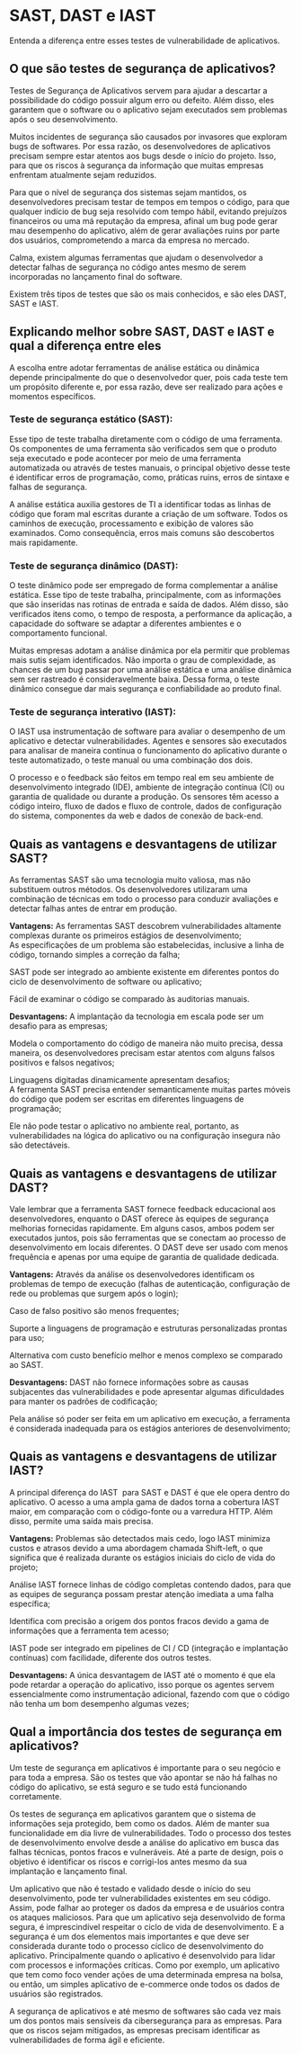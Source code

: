 # SAST, DAST e IAST

Entenda a diferença entre esses testes de vulnerabilidade de aplicativos.
## O que são testes de segurança de aplicativos?

Testes de Segurança de Aplicativos servem para ajudar a descartar a possibilidade do código possuir algum erro ou defeito. Além disso, eles garantem que o software ou o aplicativo sejam executados sem problemas após o seu desenvolvimento.

Muitos incidentes de segurança são causados por invasores que exploram bugs de softwares. Por essa razão, os desenvolvedores de aplicativos precisam sempre estar atentos aos bugs desde o início do projeto. Isso, para que os riscos à segurança da informação que muitas empresas enfrentam atualmente sejam reduzidos.  

Para que o nível de segurança dos sistemas sejam mantidos, os desenvolvedores precisam testar de tempos em tempos o código, para que qualquer indício de bug seja resolvido com tempo hábil, evitando prejuízos financeiros ou uma má reputação da empresa, afinal um bug pode gerar mau desempenho do aplicativo, além de gerar avaliações ruins por parte dos usuários, comprometendo a marca da empresa no mercado.  

Calma, existem algumas ferramentas que ajudam o desenvolvedor a detectar falhas de segurança no código antes mesmo de serem incorporadas no lançamento final do software.  

Existem três tipos de testes que são os mais conhecidos, e são eles DAST, SAST e IAST.

## Explicando melhor sobre SAST, DAST e IAST e qual a diferença entre eles

A escolha entre adotar ferramentas de análise estática ou dinâmica depende principalmente do que o desenvolvedor quer, pois cada teste tem um propósito diferente e, por essa razão, deve ser realizado para ações e momentos específicos.  
### **Teste de segurança estático (SAST):**

Esse tipo de teste trabalha diretamente com o código de uma ferramenta. Os componentes de uma ferramenta são verificados sem que o produto seja executado e pode acontecer por meio de uma ferramenta automatizada ou através de testes manuais, o principal objetivo desse teste é identificar erros de programação, como, práticas ruins, erros de sintaxe e falhas de segurança.

A análise estática auxilia gestores de TI a identificar todas as linhas de código que foram mal escritas durante a criação de um software. Todos os caminhos de execução, processamento e exibição de valores são examinados. Como consequência, erros mais comuns são descobertos mais rapidamente.  
### **Teste de segurança dinâmico (DAST):** 

O teste dinâmico pode ser empregado de forma complementar a análise estática. Esse tipo de teste trabalha, principalmente, com as informações que são inseridas nas rotinas de entrada e saída de dados. Além disso, são verificados itens como, o tempo de resposta, a performance da aplicação, a capacidade do software se adaptar a diferentes ambientes e o comportamento funcional.

Muitas empresas adotam a análise dinâmica por ela permitir que problemas mais sutis sejam identificados. Não importa o grau de complexidade, as chances de um bug passar por uma análise estática e uma análise dinâmica sem ser rastreado é consideravelmente baixa. Dessa forma, o teste dinâmico consegue dar mais segurança e confiabilidade ao produto final.  
### **Teste de segurança interativo (IAST):**

O IAST usa instrumentação de software para avaliar o desempenho de um aplicativo e detectar vulnerabilidades. Agentes e sensores são executados para analisar de maneira contínua o funcionamento do aplicativo durante o teste automatizado, o teste manual ou uma combinação dos dois.

O processo e o feedback são feitos em tempo real em seu ambiente de desenvolvimento integrado (IDE), ambiente de integração contínua (CI) ou garantia de qualidade ou durante a produção. Os sensores têm acesso a código inteiro, fluxo de dados e fluxo de controle, dados de configuração do sistema, componentes da web e dados de conexão de back-end.
## Quais as vantagens e desvantagens de utilizar SAST?

As ferramentas SAST são uma tecnologia muito valiosa, mas não substituem outros métodos. Os desenvolvedores utilizaram uma combinação de técnicas em todo o processo para conduzir avaliações e detectar falhas antes de entrar em produção.  
  
**Vantagens:** As ferramentas SAST descobrem vulnerabilidades altamente complexas durante os primeiros estágios de desenvolvimento;  
As especificações de um problema são estabelecidas, inclusive a linha de código, tornando simples a correção da falha;

SAST pode ser integrado ao ambiente existente em diferentes pontos do ciclo de desenvolvimento de software ou aplicativo;

Fácil de examinar o código se comparado às auditorias manuais.  
  
**Desvantagens:** A implantação da tecnologia em escala pode ser um desafio para as empresas;

Modela o comportamento do código de maneira não muito precisa, dessa maneira, os desenvolvedores precisam estar atentos com alguns falsos positivos e falsos negativos;

Linguagens digitadas dinamicamente apresentam desafios;  
A ferramenta SAST precisa entender semanticamente muitas partes móveis do código que podem ser escritas em diferentes linguagens de programação;

Ele não pode testar o aplicativo no ambiente real, portanto, as vulnerabilidades na lógica do aplicativo ou na configuração insegura não são detectáveis.
## **Quais as vantagens e desvantagens de utilizar DAST?** 

Vale lembrar que a ferramenta SAST fornece feedback educacional aos desenvolvedores, enquanto o DAST oferece às equipes de segurança melhorias fornecidas rapidamente. Em alguns casos, ambos podem ser executados juntos, pois são ferramentas que se conectam ao processo de desenvolvimento em locais diferentes. O DAST deve ser usado com menos frequência e apenas por uma equipe de garantia de qualidade dedicada.  
  
**Vantagens:** Através da análise os desenvolvedores identificam os problemas de tempo de execução (falhas de autenticação, configuração de rede ou problemas que surgem após o login);

Caso de falso positivo são menos frequentes;

Suporte a linguagens de programação e estruturas personalizadas prontas para uso;

Alternativa com custo benefício melhor e menos complexo se comparado ao SAST.

**Desvantagens:** DAST não fornece informações sobre as causas subjacentes das vulnerabilidades e pode apresentar algumas dificuldades para manter os padrões de codificação;

Pela análise só poder ser feita em um aplicativo em execução, a ferramenta é considerada inadequada para os estágios anteriores de desenvolvimento;
## **Quais as vantagens e desvantagens de utilizar IAST?** 

A principal diferença do IAST  para SAST e DAST é que ele opera dentro do aplicativo. O acesso a uma ampla gama de dados torna a cobertura IAST maior, em comparação com o código-fonte ou a varredura HTTP. Além disso, permite uma saída mais precisa.  
  
**Vantagens:** Problemas são detectados mais cedo, logo IAST minimiza custos e atrasos devido a uma abordagem chamada Shift-left, o que significa que é realizada durante os estágios iniciais do ciclo de vida do projeto;

Análise IAST fornece linhas de código completas contendo dados, para que as equipes de segurança possam prestar atenção imediata a uma falha específica;

Identifica com precisão a origem dos pontos fracos devido a gama de informações que a ferramenta tem acesso;

IAST pode ser integrado em pipelines de CI / CD (integração e implantação contínuas) com facilidade, diferente dos outros testes.  
  
**Desvantagens:** A única desvantagem de IAST até o momento é que ela pode retardar a operação do aplicativo, isso porque os agentes servem essencialmente como instrumentação adicional, fazendo com que o código não tenha um bom desempenho algumas vezes;
## **Qual a importância dos testes de segurança em aplicativos?**

Um teste de segurança em aplicativos é importante para o seu negócio e para toda a empresa. São os testes que vão apontar se não há falhas no código do aplicativo, se está seguro e se tudo está funcionando corretamente.  

Os testes de segurança em aplicativos garantem que o sistema de informações seja protegido, bem como os dados. Além de manter sua funcionalidade em dia livre de vulnerabilidades. Todo o processo dos testes de desenvolvimento envolve desde a análise do aplicativo em busca das falhas técnicas, pontos fracos e vulneráveis. Até a parte de design, pois o objetivo é identificar os riscos e corrigi-los antes mesmo da sua implantação e lançamento final.  

Um aplicativo que não é testado e validado desde o início do seu desenvolvimento, pode ter vulnerabilidades existentes em seu código. Assim, pode falhar ao proteger os dados da empresa e de usuários contra os ataques maliciosos. Para que um aplicativo seja desenvolvido de forma segura, é imprescindível respeitar o ciclo de vida de desenvolvimento. E a segurança é um dos elementos mais importantes e que deve ser considerada durante todo o processo cíclico de desenvolvimento do aplicativo. Principalmente quando o aplicativo é desenvolvido para lidar com processos e informações críticas. Como por exemplo, um aplicativo que tem como foco vender ações de uma determinada empresa na bolsa, ou então, um simples aplicativo de e-commerce onde todos os dados de usuários são registrados.

A segurança de aplicativos e até mesmo de softwares são cada vez mais um dos pontos mais sensíveis da cibersegurança para as empresas. Para que os riscos sejam mitigados, as empresas precisam identificar as vulnerabilidades de forma ágil e eficiente.